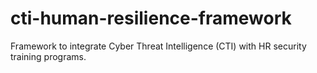 # cti-human-resilience-framework
Framework to integrate Cyber Threat Intelligence (CTI) with HR security training programs.
